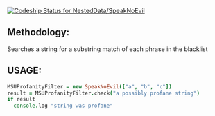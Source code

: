 [ ![Codeship Status for NestedData/SpeakNoEvil](https://www.codeship.io/projects/04ee87d0-14be-0132-d27b-7e5e22028118/status)](https://www.codeship.io/projects/33508)

## Methodology:

Searches a string for a substring match of each phrase in the blacklist

## USAGE:

```coffee
MSUProfanityFilter = new SpeakNoEvil(["a", "b", "c"])
result = MSUProfanityFilter.check("a possibly profane string")
if result
  console.log "string was profane"
```